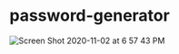# password-generator

![Screen Shot 2020-11-02 at 6 57 43 PM](https://user-images.githubusercontent.com/35856061/97932163-561ec600-1d3d-11eb-90cb-f1007f07b445.png)